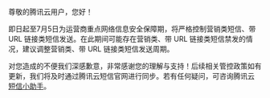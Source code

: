 尊敬的腾讯云用户，您好！

即日起至7月5日为运营商重点网络信息安全保障期，将严格控制营销类短信、带 URL 链接类短信发送。在此期间可能存在营销类、带 URL 链接类短信禁发的情况，建议调整营销类、带 URL 链接类短信发送周期。

对您造成的不便我们深感歉意，非常感谢您的理解与支持！后续相关管控政策如有更新，我们将及时通过腾讯云短信官网进行同步。若有任何疑问，可咨询腾讯云 [短信小助手](https://tccc.qcloud.com/web/im/index.html#/chat?webAppId=8fa15978f85cb41f7e2ea36920cb3ae1&title=Sms)。
